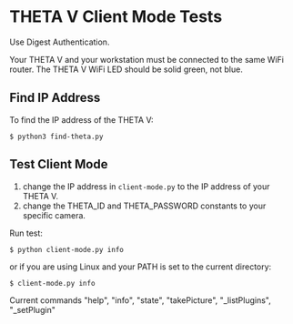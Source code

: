 # THETA V Client Mode Tests

Use Digest Authentication.

Your THETA V and your workstation must be connected to the same
WiFi router.  The THETA V WiFi LED should be solid green, not blue.

## Find IP Address

To find the IP address of the THETA V:

    $ python3 find-theta.py

## Test Client Mode

1. change the IP address in `client-mode.py` to the IP address of your THETA V.
2. change the THETA_ID and THETA_PASSWORD constants to your specific camera.

Run test:

    $ python client-mode.py info

or if you are using Linux and your PATH is set to the current directory:

    $ client-mode.py info

Current commands
    "help",
    "info",
    "state",
    "takePicture",
    "_listPlugins",
    "_setPlugin"